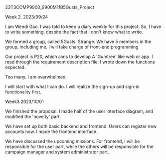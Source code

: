 23T3COMP9900_9900M11B5Gusts_Project

Week 2. 2023/09/24

I am Wendi Gao. I was told to keep a diary weekly for this project. So, I have to write something, despite the fact that I don't know what to write.

We formed a group, called 5Gusts. Strange. We have 5 members in the group, including me. I will take charge of front-end programming.

Our project is P20, which aims to develop A 'Gumtree' like web or app. I read through the requirement description file. I wrote down the functions expected.

Too many. I am overwhelmed.

I will start with what I can do. I will realize the sign-up and sign-in functionality first.




Week3 2023/10/01

We finished the proposal. I made half of the user interface diagram, and modified the 'novelty' part. 

We have set up both basic backend and frontend. Users can register new accounts now. I made the frontend interface.

We have discussed the upcoming missions. For frontend, I will be responsible for the user part, while the others will be responsible for the campaign manager and system administrator part.